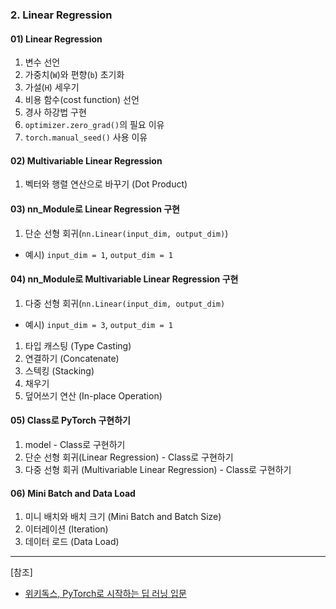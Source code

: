 ### 2. Linear Regression

#### 01) Linear Regression

1. 변수 선언
2. 가중치(`W`)와 편향(`b`) 초기화
3. 가설(`H`) 세우기
4. 비용 함수(cost function) 선언
5. 경사 하강법 구현
6. `optimizer.zero_grad()`의 필요 이유
7. `torch.manual_seed()` 사용 이유


#### 02) Multivariable Linear Regression

1. 벡터와 행렬 연산으로 바꾸기 (Dot Product)

#### 03) nn_Module로 Linear Regression 구현 

1. 단순 선형 회귀(`nn.Linear(input_dim, output_dim)`)
- 예시) `input_dim = 1`, `output_dim = 1`

#### 04) nn_Module로 Multivariable Linear Regression 구현 

1. 다중 선형 회귀(`nn.Linear(input_dim, output_dim)`
- 예시) `input_dim = 3`, `output_dim = 1`

1. 타입 캐스팅 (Type Casting)
2. 연결하기 (Concatenate)
3. 스텍킹 (Stacking)
4. 채우기
5. 덮어쓰기 연산 (In-place Operation)

#### 05) Class로 PyTorch 구현하기

1. model - Class로 구현하기
2. 단순 선형 회귀(Linear Regression) - Class로 구현하기
3. 다중 선형 회귀 (Multivariable Linear Regression) - Class로 구현하기

#### 06) Mini Batch and Data Load

1. 미니 배치와 배치 크기 (Mini Batch and Batch Size)
2. 이터레이션 (Iteration)
3. 데이터 로드 (Data Load)
 






-----
[참조]
- [위키독스, PyTorch로 시작하는 딥 러닝 입문](https://wikidocs.net/book/2788)
